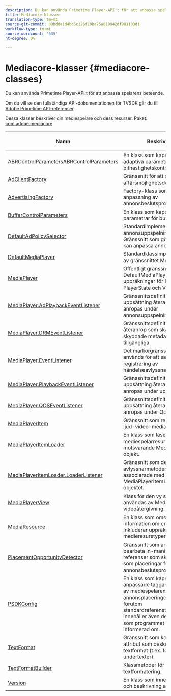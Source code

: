 ```yaml
---
description: Du kan använda Primetime Player-API:t för att anpassa spelarens beteende.
title: Mediacore-klasser
translation-type: tm+mt
source-git-commit: 89bdda1d4bd5c126f19ba75a819942df901183d1
workflow-type: tm+mt
source-wordcount: '635'
ht-degree: 0%

---
```



# Mediacore-klasser {#mediacore-classes}

Du kan använda Primetime Player-API:t för att anpassa spelarens beteende.

Om du vill se den fullständiga API-dokumentationen för TVSDK går du till [Adobe Primetime API-referenser](https://help.adobe.com/en_US/primetime/api/index.html#api-Adobe_Primetime_API_References).

Dessa klasser beskriver din mediespelare och dess resurser.
Paket: [com.adobe.mediacore](https://help.adobe.com/en_US/primetime/api/psdk/javadoc_1.4/com/adobe/mediacore/package-summary.html)

<table frame="all" colsep="1" rowsep="1" id="table_2801E01282A948E6917910CA2FD1E05C"> 
 <thead> 
  <tr rowsep="1"> 
   <th colname="1" class="entry"> <p>Namn </p> </th> 
   <th colname="2" class="entry"> <p>Beskrivning </p> </th> 
  </tr> 
 </thead>
 <tbody> 
  <tr rowsep="1"> 
   <td colname="1"><span class="codeph"><a href="https://help.adobe.com/en_US/primetime/api/psdk/javadoc_1.4/com/adobe/mediacore/ABRControlParameters.html" format="html" scope="external"> </a>  ABRControlParametersABRControlParameters</span> </td> 
   <td colname="2"> En klass som kapslar in alla adaptiva parametrar för bithastighetskontroll. </td> 
  </tr> 
  <tr rowsep="1"> 
   <td colname="1"><span class="codeph"><a href="https://help.adobe.com/en_US/primetime/api/psdk/javadoc_1.4/com/adobe/mediacore/AdClientFactory.html" format="html" scope="external"> AdClientFactory</a> </span> </td> 
   <td colname="2"> Gränssnitt för att skapa affärsmöjlighetsdetektorer. </td> 
  </tr> 
  <tr rowsep="1"> 
   <td colname="1"><span class="codeph"><a href="https://help.adobe.com/en_US/primetime/api/psdk/javadoc_1.4/com/adobe/mediacore/AdvertisingFactory.html" format="html" scope="external"> AdvertisingFactory</a> </span> </td> 
   <td colname="2"> Factory-klass som tillåter anpassning av annonsbeslutsprocessen. </td> 
  </tr> 
  <tr rowsep="1"> 
   <td colname="1"><span class="codeph"><a href="https://help.adobe.com/en_US/primetime/api/psdk/javadoc_1.4/com/adobe/mediacore/BufferControlParameters.html" format="html" scope="external"> BufferControlParameters</a> </span> </td> 
   <td colname="2"> En klass som kapslar in alla parametrar för buffertkontroll. </td> 
  </tr> 
  <tr rowsep="1"> 
   <td colname="1"><span class="codeph"><a href="https://help.adobe.com/en_US/primetime/api/psdk/javadoc_1.4/com/adobe/mediacore/DefaultAdPolicySelector.html" format="html" scope="external"> DefaultAdPolicySelector</a></span> </td> 
   <td colname="2"> Standardimplementering för annonsuppspelningsbeteenden. Gränssnitt som gör att program kan anpassa annonsbeteenden.</td> 
  </tr> 
  <tr rowsep="1"> 
   <td colname="1"><span class="codeph"><a href="https://help.adobe.com/en_US/primetime/api/psdk/javadoc_1.4/com/adobe/mediacore/DefaultMediaPlayer.html" format="html" scope="external"> DefaultMediaPlayer</a></span> </td> 
   <td colname="2">Standardklassimplementering av gränssnittet <span class="codeph"> MediaPlayer</span>. </td> 
  </tr> 
  <tr rowsep="1"> 
   <td colname="1"><span class="codeph"><a href="https://help.adobe.com/en_US/primetime/api/psdk/javadoc_1.4/com/adobe/mediacore/MediaPlayer.html" format="html" scope="external"> MediaPlayer</a> </span> </td> 
   <td colname="2">Offentligt gränssnitt för klassen <span class="codeph"> DefaultMediaPlayer</span>. Innehåller uppräkningar för Event, PlayerState och Visibility. </td> 
  </tr> 
  <tr rowsep="1"> 
   <td colname="1"><span class="codeph"><a href="https://help.adobe.com/en_US/primetime/api/psdk/javadoc_1.4/com/adobe/mediacore/MediaPlayer.AdPlaybackEventListener.html" format="html" scope="external"> MediaPlayer.AdPlaybackEventListener</a></span> </td> 
   <td colname="2"> Gränssnittsdefinition för en uppsättning återanrop som ska anropas under annonsuppspelning. </td> 
  </tr> 
  <tr rowsep="1"> 
   <td colname="1"><span class="codeph"><a href="https://help.adobe.com/en_US/primetime/api/psdk/javadoc_1.4/com/adobe/mediacore/MediaPlayer.DRMEventListener.html" format="html" scope="external"> MediaPlayer.DRMEventListener</a></span> </td> 
   <td colname="2"> Gränssnittsdefinition för ett återanrop som ska anropas när skyddade metadata blir tillgängliga. </td> 
  </tr> 
  <tr rowsep="1"> 
   <td colname="1"><span class="codeph"><a href="https://help.adobe.com/en_US/primetime/api/psdk/javadoc_1.4/com/adobe/mediacore/MediaPlayer.EventListener.html" format="html" scope="external"> MediaPlayer.EventListener</a> </span> </td> 
   <td colname="2"> Det markörgränssnitt som används för att sammanföra registrering av händelseavlyssnare. </td> 
  </tr> 
  <tr rowsep="1"> 
   <td colname="1"><span class="codeph"><a href="https://help.adobe.com/en_US/primetime/api/psdk/javadoc_1.4/com/adobe/mediacore/MediaPlayer.PlaybackEventListener.html" format="html" scope="external"> MediaPlayer.PlaybackEventListener</a> </span> </td>
   <td colname="2"> Gränssnittsdefinition för en uppsättning återanrop som ska anropas under uppspelning. </td> 
  </tr> 
  <tr rowsep="1"> 
   <td colname="1"><span class="codeph"><a href="https://help.adobe.com/en_US/primetime/api/psdk/javadoc_1.4/com/adobe/mediacore/MediaPlayer.QOSEventListener.html" format="html" scope="external"> MediaPlayer.QOSEventListener</a> </span> </td> 
   <td colname="2"> Gränssnittsdefinition för en uppsättning återanrop som ska anropas under QoS. </td> 
  </tr> 
  <tr rowsep="1"> 
   <td colname="1"><span class="codeph"><a href="https://help.adobe.com/en_US/primetime/api/psdk/javadoc_1.4/com/adobe/mediacore/MediaPlayerItem.html" format="html" scope="external"> MediaPlayerItem</a> </span> </td> 
   <td colname="2"> Gränssnitt som representerar ljud-video-media. </td> 
  </tr> 
  <tr rowsep="1"> 
   <td colname="1"><span class="codeph"><a href="https://help.adobe.com/en_US/primetime/api/psdk/javadoc_1.4/com/adobe/mediacore/MediaPlayerItemLoader.html" format="html" scope="external"> MediaPlayerItemLoader</a> </span> </td> 
   <td colname="2"> En klass som läser in en mediespelarresurs och skapar motsvarande MediaPlayerItem-objekt. </td> 
  </tr> 
  <tr rowsep="1"> 
   <td colname="1"><span class="codeph"><a href="https://help.adobe.com/en_US/primetime/api/psdk/javadoc_1.4/com/adobe/mediacore/MediaPlayerItemLoader.LoaderListener.html" format="html" scope="external"> MediaPlayerItemLoader.LoaderListener</a> </span> </td> 
   <td colname="2"> Gränssnitt som definierar de avlyssnarmetoder som är associerade med MediaPlayerItemLoader-objektet. </td> 
  </tr> 
  <tr rowsep="1"> 
   <td colname="1"><span class="codeph"><a href="https://help.adobe.com/en_US/primetime/api/psdk/javadoc_1.4/com/adobe/mediacore/MediaPlayerView.html" format="html" scope="external"> MediaPlayerView</a> </span> </td> 
   <td colname="2"> Klass för den vy som ska användas av MediaPlayer för videoåtergivning. </td> 
  </tr> 
  <tr rowsep="1"> 
   <td colname="1"><span class="codeph"><a href="https://help.adobe.com/en_US/primetime/api/psdk/javadoc_1.4/com/adobe/mediacore/MediaResource.html" format="html" scope="external"> MediaResource</a> </span> </td> 
   <td colname="2"> En klass som omsluter all information om en medieresurs. Inkluderar uppräkning för medieresurstypen. </td> 
  </tr> 
  <tr rowsep="1"> 
   <td colname="1"><span class="codeph"><a href="https://help.adobe.com/en_US/primetime/api/psdk/javadoc_1.4/com/adobe/mediacore/PlacementOpportunityDetector.html" format="html" scope="external"> PlacementOpportunityDetector</a> </span> </td> 
   <td colname="2"> Gränssnitt som används för att bearbeta in-manifest-referenser som ska användas som placeringar för annonsbeslutsprocessen. </td> 
  </tr> 
  <tr rowsep="1"> 
   <td colname="1"><span class="codeph"><a href="https://help.adobe.com/en_US/primetime/api/psdk/javadoc_1.4/com/adobe/mediacore/PSDKConfig.html" format="html" scope="external"> PSDKConfig</a> </span> </td> 
   <td colname="2"> En klass som kapslar in de anpassade taggar som används av mediespelaren när annonsplaceringen utförs, förutom standardreferenstaggarna. Den innehåller även de taggnamn som programmet vill bli informerad om. </td> 
  </tr> 
  <tr rowsep="1"> 
   <td colname="1"><span class="codeph"><a href="https://help.adobe.com/en_US/primetime/api/psdk/javadoc_1.4/com/adobe/mediacore/TextFormat.html" format="html" scope="external"> TextFormat</a> </span> </td> 
   <td colname="2"> Gränssnitt som kapslar in olika attribut som beskriver ett textformat (t.ex. formatet för undertexter). </td> 
  </tr> 
  <tr rowsep="1"> 
   <td colname="1"><span class="codeph"><a href="https://help.adobe.com/en_US/primetime/api/psdk/javadoc_1.4/com/adobe/mediacore/TextFormatBuilder.html" format="html" scope="external"> TextFormatBuilder</a></span> </td> 
   <td colname="2"> Klassmetoder för att ange textformatering. </td> 
  </tr> 
  <tr rowsep="0"> 
   <td colname="1"><span class="codeph"><a href="https://help.adobe.com/en_US/primetime/api/psdk/javadoc_1.4/com/adobe/mediacore/Version.html" format="html" scope="external"> Version</a></span> </td> 
   <td colname="2"> En klass som innehåller version och beskrivning av TVSDK. </td> 
  </tr> 
 </tbody> 
</table>
